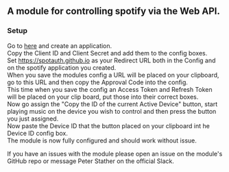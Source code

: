 ## A module for controlling spotify via the Web API.   

### Setup

Go to [here](https://developer.spotify.com/dashboard/applications) and create an application.    
Copy the Client ID and Client Secret and add them to the config boxes.  
Set https://spotauth.github.io as your Redirect URL both in the Config and on the spotify application you created.  
When you save the modules config a URL will be placed on your clipboard, go to this URL and then copy the Approval Code into the config.  
This time when you save the config an Access Token and Refresh Token will be placed on your clip board, put those into their correct boxes.  
Now go assign the "Copy the ID of the current Active Device" button, start playing music on the device you wish to control and then press the button you just assigned.  
Now paste the Device ID that the button placed on your clipboard int he Device ID config box.  
The module is now fully configured and should work without issue.  

If you have an issues with the module please open an issue on the module's GitHub repo or message Peter Stather on the official Slack.

